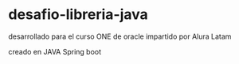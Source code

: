 # desafio-libreria-java

desarrollado para el curso ONE de oracle 
impartido por Alura Latam

creado en JAVA Spring boot 
